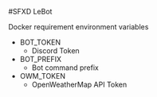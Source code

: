 #SFXD LeBot

Docker requirement environment variables

- BOT_TOKEN
  - Discord Token
- BOT_PREFIX
  - Bot command prefix 
- OWM_TOKEN
  - OpenWeatherMap API Token